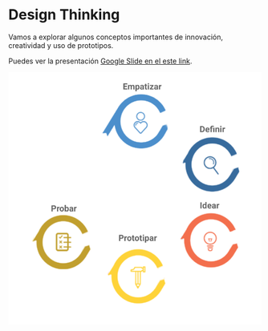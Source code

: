 # Design Thinking
Vamos a explorar algunos conceptos importantes de innovación, creatividad y uso de prototipos.

Puedes ver la presentación [Google Slide en el este link](https://docs.google.com/presentation/d/1S4KWHgQF_0wWtG0lLsInBb-w0LW65WnN1PaqdP9D9-4/edit?usp=sharing). 

![enter image description here](https://github.com/danielmiranda/DesignThinkingv1/blob/master/03%20-%20Introduccio%CC%81n%20a%20Desing%20Thinking%20v1.1.png?raw=true)

